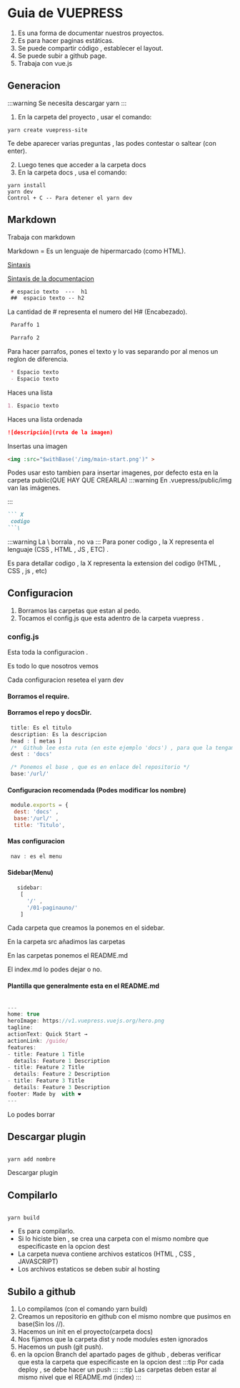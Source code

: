 # Guia de VUEPRESS

1. Es una forma de documentar nuestros proyectos.
2. Es para hacer paginas estáticas.
3. Se puede compartir código , establecer el layout.
4. Se puede subir a github page.
5. Trabaja con vue.js

## Generacion
:::warning
Se necesita descargar yarn
:::
1. En la carpeta del proyecto , usar el comando:
``` yarn
yarn create vuepress-site
```
Te debe aparecer varias preguntas , las podes contestar o saltear (con enter).

2. Luego tenes que acceder a la carpeta docs
3. En la carpeta docs , usa el comando:
``` yarn
yarn install
yarn dev
Control + C -- Para detener el yarn dev
```




## Markdown

Trabaja con markdown

Markdown = Es un lenguaje de hipermarcado (como HTML).

[Sintaxis](https://markdown.es/sintaxis-markdown/)

[Sintaxis de la documentacion](https://vuepress.vuejs.org/guide/markdown.html#header-anchors)

``` markdown
 # espacio texto  ---  h1
 ##  espacio texto -- h2
```
La cantidad de # representa el numero del H# (Encabezado).

``` markdown
 Paraffo 1

 Parrafo 2
```
Para hacer parrafos, pones el texto y lo vas separando por al menos un reglon de diferencia.


``` markdown
 * Espacio texto  
 - Espacio texto 
```
Haces una lista


``` markdown
1. Espacio texto
```
Haces una lista ordenada

``` markdown
![descripción](ruta de la imagen)
```
Insertas una imagen


``` html
<img :src="$withBase('/img/main-start.png')" >
```
Podes usar esto tambien para insertar imagenes, por defecto esta en la carpeta public(QUE HAY QUE CREARLA)
:::warning
En .vuepress/public/img van las imágenes.

:::

``` markdown
``` X
 codigo
```\
```
:::warning
 La \ borrala , no va
:::
Para poner codigo , la X representa el lenguaje (CSS , HTML , JS , ETC) .

Es para detallar codigo , la X representa la extension del codigo (HTML , CSS , js , etc)

## Configuracion
1. Borramos las carpetas que estan al pedo.
2. Tocamos el config.js que esta adentro de la carpeta vuepress .

### config.js
Esta toda la configuracion .

Es todo lo que nosotros vemos

Cada configuracion resetea el yarn dev
#### Borramos el require.
#### Borramos el repo y docsDir.

``` js
 title: Es el titulo
 description: Es la descripcion
 head : [ metas ]
 /*  Github lee esta ruta (en este ejemplo 'docs') , para que la tengamos como publica */
 dest : 'docs' 

 /* Ponemos el base , que es en enlace del repositorio */
 base:'/url/'
```
#### Configuracion recomendada (Podes modificar los nombre)
```js
 module.exports = {
  dest: 'docs' ,
  base:'/url/' ,
  title: 'Titulo',

```
#### Mas configuracion
```js
 nav : es el menu
```
#### Sidebar(Menu)

```js
   sidebar: 
    [
      '/' ,
      '/01-paginauno/'
    ]
```
Cada carpeta que creamos la ponemos en el sidebar.

En la carpeta src añadimos las carpetas

En las carpetas ponemos el README.md

El index.md lo podes dejar o no.

#### Plantilla que generalmente esta en el README.md
```js
	
---
home: true
heroImage: https://v1.vuepress.vuejs.org/hero.png
tagline: 
actionText: Quick Start →
actionLink: /guide/
features:
- title: Feature 1 Title
  details: Feature 1 Description
- title: Feature 2 Title
  details: Feature 2 Description
- title: Feature 3 Title
  details: Feature 3 Description
footer: Made by  with ❤️
---

```
Lo podes borrar

## Descargar plugin

```yarn

yarn add nombre
```
Descargar plugin

## Compilarlo
```yarn

yarn build 
```
- Es para compilarlo.
- Si lo hiciste bien , se crea una carpeta con el mismo nombre que especificaste en la opcion dest
- La carpeta nueva contiene archivos estaticos (HTML , CSS , JAVASCRIPT) 
- Los archivos estaticos se deben subir al hosting
## Subilo a github

1. Lo compilamos (con el comando yarn build)
2. Creamos un repositorio en github con el mismo nombre que pusimos en base(Sin los //).
3. Hacemos un init en el proyecto(carpeta docs)
4. Nos fijamos que la carpeta dist y node modules esten ignorados
5. Hacemos un push (git push).
6. en la opcion Branch del apartado pages de github , deberas  verificar que  esta la carpeta que especificaste en la opcion dest
:::tip 
Por cada deploy , se debe hacer un push
:::
:::tip
Las carpetas deben estar al mismo nivel que el README.md (index)
:::





